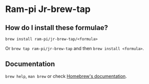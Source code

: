 # Ram-pi Jr-brew-tap

## How do I install these formulae?

`brew install ram-pi/jr-brew-tap/<formula>`

Or `brew tap ram-pi/jr-brew-tap` and then `brew install <formula>`.

## Documentation

`brew help`, `man brew` or check [Homebrew's documentation](https://docs.brew.sh).
